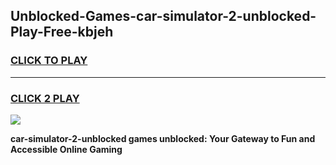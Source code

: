 
## Unblocked-Games-car-simulator-2-unblocked-Play-Free-kbjeh
<h3>
<a href="https://premium76.site?title=car-simulator-2-unblocked&ref=23A">CLICK TO PLAY</a></h3>
<hr>

<h3>
<a href="https://premium76.site?title=car-simulator-2-unblocked&ref=23A">CLICK 2 PLAY</a>
  
</h3>

<a href="https://premium76.site?title=car-simulator-2-unblocked&ref=23A"><img src="https://clearcache.store/games.png"></a>


**car-simulator-2-unblocked games unblocked: Your Gateway to Fun and Accessible Online Gaming**
